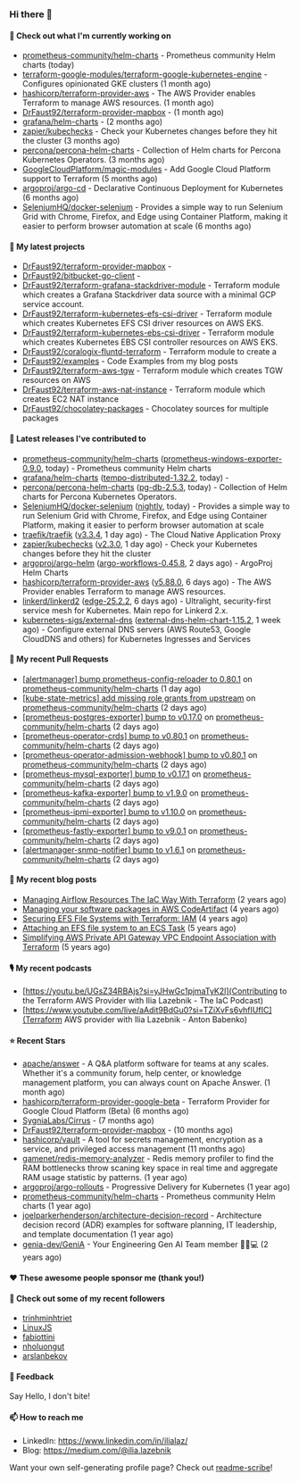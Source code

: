 ### Hi there 👋

#### 👷 Check out what I'm currently working on

- [prometheus-community/helm-charts](https://github.com/prometheus-community/helm-charts) - Prometheus community Helm charts (today)
- [terraform-google-modules/terraform-google-kubernetes-engine](https://github.com/terraform-google-modules/terraform-google-kubernetes-engine) - Configures opinionated GKE clusters (1 month ago)
- [hashicorp/terraform-provider-aws](https://github.com/hashicorp/terraform-provider-aws) - The AWS Provider enables Terraform to manage AWS resources. (1 month ago)
- [DrFaust92/terraform-provider-mapbox](https://github.com/DrFaust92/terraform-provider-mapbox) -  (1 month ago)
- [grafana/helm-charts](https://github.com/grafana/helm-charts) -  (2 months ago)
- [zapier/kubechecks](https://github.com/zapier/kubechecks) - Check your Kubernetes changes before they hit the cluster (3 months ago)
- [percona/percona-helm-charts](https://github.com/percona/percona-helm-charts) - Collection of Helm charts for Percona Kubernetes Operators. (3 months ago)
- [GoogleCloudPlatform/magic-modules](https://github.com/GoogleCloudPlatform/magic-modules) - Add Google Cloud Platform support to Terraform (5 months ago)
- [argoproj/argo-cd](https://github.com/argoproj/argo-cd) - Declarative Continuous Deployment for Kubernetes (6 months ago)
- [SeleniumHQ/docker-selenium](https://github.com/SeleniumHQ/docker-selenium) - Provides a simple way to run Selenium Grid with Chrome, Firefox, and Edge using Container Platform, making it easier to perform browser automation at scale (6 months ago)

#### 🌱 My latest projects

- [DrFaust92/terraform-provider-mapbox](https://github.com/DrFaust92/terraform-provider-mapbox) - 
- [DrFaust92/bitbucket-go-client](https://github.com/DrFaust92/bitbucket-go-client) - 
- [DrFaust92/terraform-grafana-stackdriver-module](https://github.com/DrFaust92/terraform-grafana-stackdriver-module) - Terraform module which creates a Grafana Stackdriver data source with a minimal GCP service account.
- [DrFaust92/terraform-kubernetes-efs-csi-driver](https://github.com/DrFaust92/terraform-kubernetes-efs-csi-driver) - Terraform module which creates Kubernetes EFS CSI driver resources on AWS EKS.
- [DrFaust92/terraform-kubernetes-ebs-csi-driver](https://github.com/DrFaust92/terraform-kubernetes-ebs-csi-driver) - Terraform module which creates Kubernetes EBS CSI controller resources on AWS EKS.
- [DrFaust92/coralogix-fluntd-terraform](https://github.com/DrFaust92/coralogix-fluntd-terraform) - Terraform module to create a 
- [DrFaust92/examples](https://github.com/DrFaust92/examples) - Code Examples from my blog posts
- [DrFaust92/terraform-aws-tgw](https://github.com/DrFaust92/terraform-aws-tgw) - Terraform module which creates TGW resources on AWS
- [DrFaust92/terraform-aws-nat-instance](https://github.com/DrFaust92/terraform-aws-nat-instance) - Terraform module which creates EC2 NAT instance
- [DrFaust92/chocolatey-packages](https://github.com/DrFaust92/chocolatey-packages) - Chocolatey sources for multiple packages

#### 🔭 Latest releases I've contributed to

- [prometheus-community/helm-charts](https://github.com/prometheus-community/helm-charts) ([prometheus-windows-exporter-0.9.0](https://github.com/prometheus-community/helm-charts/releases/tag/prometheus-windows-exporter-0.9.0), today) - Prometheus community Helm charts
- [grafana/helm-charts](https://github.com/grafana/helm-charts) ([tempo-distributed-1.32.2](https://github.com/grafana/helm-charts/releases/tag/tempo-distributed-1.32.2), today) - 
- [percona/percona-helm-charts](https://github.com/percona/percona-helm-charts) ([pg-db-2.5.3](https://github.com/percona/percona-helm-charts/releases/tag/pg-db-2.5.3), today) - Collection of Helm charts for Percona Kubernetes Operators.
- [SeleniumHQ/docker-selenium](https://github.com/SeleniumHQ/docker-selenium) ([nightly](https://github.com/SeleniumHQ/docker-selenium/releases/tag/nightly), today) - Provides a simple way to run Selenium Grid with Chrome, Firefox, and Edge using Container Platform, making it easier to perform browser automation at scale
- [traefik/traefik](https://github.com/traefik/traefik) ([v3.3.4](https://github.com/traefik/traefik/releases/tag/v3.3.4), 1 day ago) - The Cloud Native Application Proxy
- [zapier/kubechecks](https://github.com/zapier/kubechecks) ([v2.3.0](https://github.com/zapier/kubechecks/releases/tag/v2.3.0), 1 day ago) - Check your Kubernetes changes before they hit the cluster
- [argoproj/argo-helm](https://github.com/argoproj/argo-helm) ([argo-workflows-0.45.8](https://github.com/argoproj/argo-helm/releases/tag/argo-workflows-0.45.8), 2 days ago) - ArgoProj Helm Charts
- [hashicorp/terraform-provider-aws](https://github.com/hashicorp/terraform-provider-aws) ([v5.88.0](https://github.com/hashicorp/terraform-provider-aws/releases/tag/v5.88.0), 6 days ago) - The AWS Provider enables Terraform to manage AWS resources.
- [linkerd/linkerd2](https://github.com/linkerd/linkerd2) ([edge-25.2.2](https://github.com/linkerd/linkerd2/releases/tag/edge-25.2.2), 6 days ago) - Ultralight, security-first service mesh for Kubernetes. Main repo for Linkerd 2.x.
- [kubernetes-sigs/external-dns](https://github.com/kubernetes-sigs/external-dns) ([external-dns-helm-chart-1.15.2](https://github.com/kubernetes-sigs/external-dns/releases/tag/external-dns-helm-chart-1.15.2), 1 week ago) - Configure external DNS servers (AWS Route53, Google CloudDNS and others) for Kubernetes Ingresses and Services

#### 🔨 My recent Pull Requests

- [[alertmanager] bump prometheus-config-reloader to 0.80.1](https://github.com/prometheus-community/helm-charts/pull/5369) on [prometheus-community/helm-charts](https://github.com/prometheus-community/helm-charts) (1 day ago)
- [[kube-state-metrics] add missing role grants from upstream](https://github.com/prometheus-community/helm-charts/pull/5357) on [prometheus-community/helm-charts](https://github.com/prometheus-community/helm-charts) (2 days ago)
- [[prometheus-postgres-exporter] bump to v0.17.0](https://github.com/prometheus-community/helm-charts/pull/5356) on [prometheus-community/helm-charts](https://github.com/prometheus-community/helm-charts) (2 days ago)
- [[prometheus-operator-crds] bump to v0.80.1](https://github.com/prometheus-community/helm-charts/pull/5355) on [prometheus-community/helm-charts](https://github.com/prometheus-community/helm-charts) (2 days ago)
- [[prometheus-operator-admission-webhook] bump to v0.80.1](https://github.com/prometheus-community/helm-charts/pull/5354) on [prometheus-community/helm-charts](https://github.com/prometheus-community/helm-charts) (2 days ago)
- [[prometheus-mysql-exporter] bump to v0.17.1](https://github.com/prometheus-community/helm-charts/pull/5353) on [prometheus-community/helm-charts](https://github.com/prometheus-community/helm-charts) (2 days ago)
- [[prometheus-kafka-exporter] bump to v1.9.0](https://github.com/prometheus-community/helm-charts/pull/5352) on [prometheus-community/helm-charts](https://github.com/prometheus-community/helm-charts) (2 days ago)
- [[prometheus-ipmi-exporter] bump to v1.10.0](https://github.com/prometheus-community/helm-charts/pull/5351) on [prometheus-community/helm-charts](https://github.com/prometheus-community/helm-charts) (2 days ago)
- [[prometheus-fastly-exporter] bump to v9.0.1](https://github.com/prometheus-community/helm-charts/pull/5350) on [prometheus-community/helm-charts](https://github.com/prometheus-community/helm-charts) (2 days ago)
- [[alertmanager-snmp-notifier] bump to v1.6.1](https://github.com/prometheus-community/helm-charts/pull/5349) on [prometheus-community/helm-charts](https://github.com/prometheus-community/helm-charts) (2 days ago)

#### 📜 My recent blog posts

- [Managing Airflow Resources The IaC Way With Terraform](https://engineering.placer.ai/managing-airflow-resources-the-iac-way-with-terraform-ea5b8db573ad?source=rss-cac402f06fa8------2) (2 years ago)
- [Managing your software packages in AWS CodeArtifact](https://medium.com/@ilia.lazebnik/managing-your-software-packages-in-aws-codeartifact-12d00053e243?source=rss-cac402f06fa8------2) (4 years ago)
- [Securing EFS File Systems with Terraform: IAM](https://medium.com/@ilia.lazebnik/securing-efs-file-systems-with-terraform-iam-d2a066c198ab?source=rss-cac402f06fa8------2) (4 years ago)
- [Attaching an EFS file system to an ECS Task](https://medium.com/@ilia.lazebnik/attaching-an-efs-file-system-to-an-ecs-task-7bd15b76a6ef?source=rss-cac402f06fa8------2) (5 years ago)
- [Simplifying AWS Private API Gateway VPC Endpoint Association with Terraform](https://medium.com/@ilia.lazebnik/simplifying-aws-private-api-gateway-vpc-endpoint-association-with-terraform-b379a247afbf?source=rss-cac402f06fa8------2) (5 years ago)

#### 🎙️ My recent podcasts
- [https://youtu.be/UGsZ34RBAjs?si=yJHwGc1pjmaTyK2l](Contributing to the Terraform AWS Provider with Ilia Lazebnik - The IaC Podcast)
- [https://www.youtube.com/live/aAdit9BdGu0?si=TZiXvFs6vhfIUfIC](Terraform AWS provider with Ilia Lazebnik - Anton Babenko)

#### ⭐ Recent Stars

- [apache/answer](https://github.com/apache/answer) - A Q&amp;A platform software for teams at any scales. Whether it&#39;s a community forum, help center, or knowledge management platform, you can always count on Apache Answer. (1 month ago)
- [hashicorp/terraform-provider-google-beta](https://github.com/hashicorp/terraform-provider-google-beta) - Terraform Provider for Google Cloud Platform (Beta) (6 months ago)
- [SygniaLabs/Cirrus](https://github.com/SygniaLabs/Cirrus) -  (7 months ago)
- [DrFaust92/terraform-provider-mapbox](https://github.com/DrFaust92/terraform-provider-mapbox) -  (10 months ago)
- [hashicorp/vault](https://github.com/hashicorp/vault) - A tool for secrets management, encryption as a service, and privileged access management (11 months ago)
- [gamenet/redis-memory-analyzer](https://github.com/gamenet/redis-memory-analyzer) - Redis memory profiler to find the RAM bottlenecks throw scaning key space in real time and aggregate RAM usage statistic by patterns. (1 year ago)
- [argoproj/argo-rollouts](https://github.com/argoproj/argo-rollouts) - Progressive Delivery for Kubernetes (1 year ago)
- [prometheus-community/helm-charts](https://github.com/prometheus-community/helm-charts) - Prometheus community Helm charts (1 year ago)
- [joelparkerhenderson/architecture-decision-record](https://github.com/joelparkerhenderson/architecture-decision-record) - Architecture decision record (ADR) examples for software planning, IT leadership, and template documentation (1 year ago)
- [genia-dev/GeniA](https://github.com/genia-dev/GeniA) - Your Engineering Gen AI Team member 🧬🤖💻 (2 years ago)

#### ❤️ These awesome people sponsor me (thank you!)


#### 👯 Check out some of my recent followers

- [trinhminhtriet](https://github.com/trinhminhtriet)
- [LinuxJS](https://github.com/LinuxJS)
- [fabiottini](https://github.com/fabiottini)
- [nholuongut](https://github.com/nholuongut)
- [arslanbekov](https://github.com/arslanbekov)

#### 💬 Feedback

Say Hello, I don't bite!

#### 📫 How to reach me

- LinkedIn: https://www.linkedin.com/in/ilialaz/
- Blog: https://medium.com/@ilia.lazebnik

Want your own self-generating profile page? Check out [readme-scribe](https://github.com/muesli/readme-scribe)!


